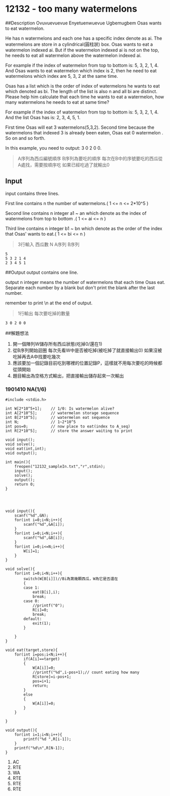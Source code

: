 # 12132 - too many watermelons  

##Description
Ovuvuevuevue Enyetuenwuevue Ugbemugbem Osas wants to eat watermelon.

He has n watermelons and each one has a specific index denote as ai. The watermelons are store in a cylindrical(圓柱狀) box. Osas wants to eat a watermelon indexed ai. But if the watermelon indexed ai is not on the top, he needs to eat all watermelon above the watermelon indexed ai.

For example if the index of watermelon from top to bottom is: 5, 3, 2, 1, 4. And Osas wants to eat watermelon which index is 2, then he need to eat watermelons which index are 5, 3, 2 at the same time.

Osas has a list which is the order of index of watermelons he wants to eat which denoted as bi. The length of the list is also n and all bi are distinct. Please help him calculate that each time he wants to eat a watermelon, how many watermelons he needs to eat at same time?

For example if the index of watermelon from top to bottom is: 5, 3, 2, 1, 4. And the list Osas has is: 2, 3, 4, 5, 1.

First time Osas will eat 3 watermelons(5,3,2). Second time because the watermelons that indexed 3 is already been eaten, Osas eat 0 watermelon . So on and so forth.

In this example, you need to output: 3 0 2 0 0.
> A序列為西瓜編號順序
  B序列為要吃的順序
  每次在B中的序號要吃的西瓜從A處找，需要按順序吃
  如果已經吃過了就輸出0


## Input
input contains three lines.

First line contains n the number of watermelons.( 1 <= n <= 2*10^5 )

Second line contains n integer a1 ~ an which denote as the index of watermelons from top to bottom .( 1 <= ai <= n )



Third line contains n integer b1 ~ bn which denote as the order of the index that Osas' wants to eat.( 1 <= bi <= n )
> 3行輸入
  西瓜數 N
  A序列
  B序列

```
5
5 3 2 1 4
2 3 4 5 1
```


##Output
output contains one line.

output n integer means the number of watermelons that each time Osas eat. Separate each number by a blank but don't print the blank after the last number.

remember to print \n at the end of output.
> 1行輸出
  每次要吃掉的數量
```
3 0 2 0 0
```

##解題想法
1.  開一個陣列W儲存所有西瓜狀態(吃掉0/還在1)
2.  從B序列開始迴圈
      每次先看W中是否被吃掉(被吃掉了就直接輸出0)
      如果沒被吃掉再去A中找要吃幾次
3.  應該要加一個記錄目前吃到哪裡的位置記錄P，這樣就不用每次要吃的時候都從頭開始
4.  題目輸出為空格方式輸出，把直接輸出儲存起來一次輸出


### 1901410 NA(1/6)
```
#include <stdio.h>

int W[2*10^5+1];    // 1/0: Is watermelon alive?
int A[2*10^5];      // watermelon storage sequence
int B[2*10^5];      // watermelon eat sequence
int N;              // 1~2*10^5
int pos=0;          // now place to eat(index to A_seq)
int R[2*10^5];      // store the answer waiting to print

void input();
void solve();
void eat(int,int);
void output();

int main(){
    freopen("12132_sampleIn.txt","r",stdin);
    input();
    solve();
    output();
    return 0;
}




void input(){
    scanf("%d",&N);
    for(int i=0;i<N;i++){
        scanf("%d",&A[i]);
    }
    for(int i=0;i<N;i++){
        scanf("%d",&B[i]);
    }
    for(int i=0;i<=N;i++){
        W[i]=1;
    }
}

void solve(){
    for(int i=0;i<N;i++){
        switch(W[B[i]])//Bi為第幾顆西瓜，W為它是否還在
        {
        case 1:
            eat(B[i],i);
            break;
        case 0:
            //printf("0");
            R[i]=0;
            break;
        default:
            exit(1);
        }

    }
}

void eat(target,store){
    for(int i=pos;i<N;i++){
        if(A[i]==target)
        {
            W[A[i]]=0;
            //printf("%d",i-pos+1);// count eating how many
            R[store]=i-pos+1;
            pos=i+1;
            return;
        }
        else
        {
            W[A[i]]=0;
        }
    }

}

void output(){
    for(int i=1;i<N;i++){
        printf("%d ",R[i-1]);
    }
    printf("%d\n",R[N-1]);
}
```
1. AC
2. RTE
3. WA
4. RTE
5. RTE
6. RTE
